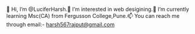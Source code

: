 👋 Hi, I’m @LuciferHarsh.👀 I’m interested in web desigining.🌱 I’m currently learning Msc(CA) from Fergusson College,Pune.📫 You can reach me through email:- harsh567rajput@gmail.com

